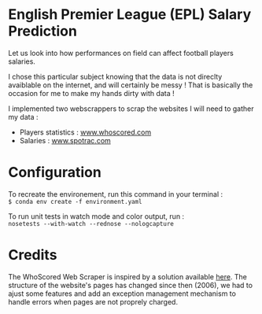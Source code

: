 # English Premier League (EPL) Salary Prediction

Let us look into how performances on field can affect football players salaries.

I chose this particular subject knowing that the data is not direclty avaiblable on the internet, and will certainly be messy ! That is basically the occasion for me to make my hands dirty with data !

I implemented two webscrappers to scrap the websites I will need to gather my data :
* Players statistics : www.whoscored.com
* Salaries : www.spotrac.com  

  


# Configuration

To recreate the environement, run this command in your terminal :  
`$ conda env create -f environment.yaml`

To run unit tests in watch mode and color output, run :  
`nosetests --with-watch --rednose --nologcapture`

# Credits
The WhoScored Web Scraper is inspired by a solution available [here](https://github.com/cboutaud/whoscraped). The structure of the website's pages has changed since then (2006), we had to ajust some features and add an exception management mechanism to handle errors when pages are not proprely charged.